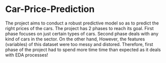 # Car-Price-Prediction
The project aims to conduct a robust predictive model so as to predict the right prices of the cars. The project has 2 phases to reach its goal. First phase focuses on just certain types of cars. Second phase deals with any kind of cars in the sector. On the other hand, However, the features (variables) of this dataset were too messy and distored. Therefore, first phase of the project had to spend more time time than expected as it deals with EDA processes!

